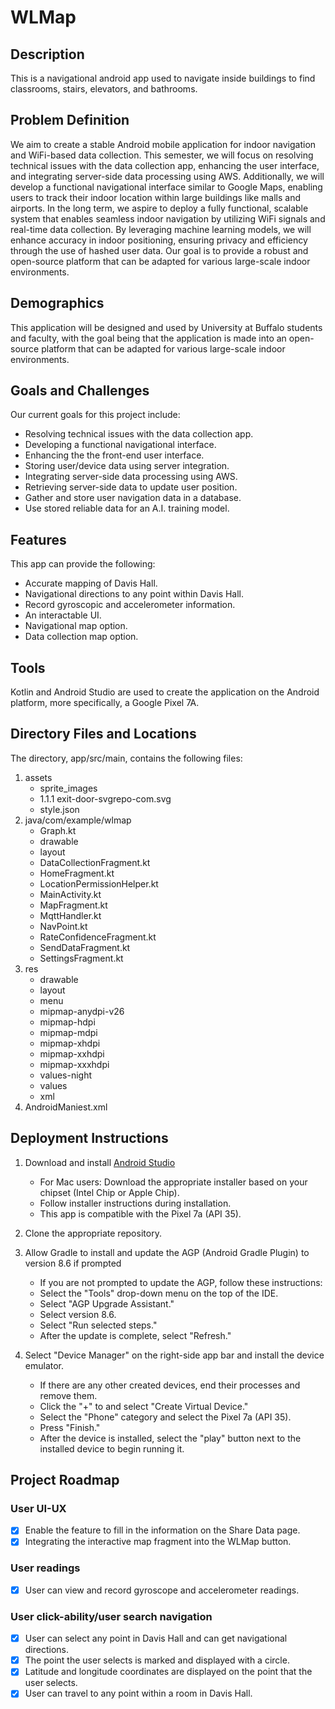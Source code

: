 # WLMap

## Description

This is a navigational android app used to navigate inside buildings to find classrooms, stairs, elevators, and bathrooms. 

## Problem Definition

We aim to create a stable Android mobile application for indoor navigation and WiFi-based data collection. This semester, we will focus on resolving technical issues with the data collection app, enhancing the user interface, and integrating server-side data processing using AWS. Additionally, we will develop a functional navigational interface similar to Google Maps, enabling users to track their indoor location within large buildings like malls and airports. In the long term, we aspire to deploy a fully functional, scalable system that enables seamless indoor navigation by utilizing WiFi signals and real-time data collection. By leveraging machine learning models, we will enhance accuracy in indoor positioning, ensuring privacy and efficiency through the use of hashed user data. Our goal is to provide a robust and open-source platform that can be adapted for various large-scale indoor environments.

## Demographics

This application will be designed and used by University at Buffalo students and faculty, with the goal being that the application is made into an open-source platform that can be adapted for various large-scale indoor environments. 

## Goals and Challenges
Our current goals for this project include:
   - Resolving technical issues with the data collection app.
   - Developing a functional navigational interface.
   - Enhancing the the front-end user interface.
   - Storing user/device data using server integration.
   - Integrating server-side data processing using AWS.
   - Retrieving server-side data to update user position.
   - Gather and store user navigation data in a database.
   - Use stored reliable data for an A.I. training model.



## Features
This app can provide the following:
   - Accurate mapping of Davis Hall.
   - Navigational directions to any point within Davis Hall.
   - Record gyroscopic and accelerometer information.
   - An interactable UI.
   - Navigational map option.
   - Data collection map option.


## Tools
Kotlin and Android Studio are used to create the application on the Android platform, more specifically, a Google Pixel 7A.

## Directory Files and Locations
The directory, app/src/main, contains the following files:

1. assets
   - sprite_images
   - 1.1.1 exit-door-svgrepo-com.svg
   - style.json
2. java/com/example/wlmap
   - Graph.kt
   - drawable
   - layout
   - DataCollectionFragment.kt
   - HomeFragment.kt
   - LocationPermissionHelper.kt
   - MainActivity.kt
   - MapFragment.kt
   - MqttHandler.kt
   - NavPoint.kt
   - RateConfidenceFragment.kt
   - SendDataFragment.kt
   - SettingsFragment.kt
3. res
   - drawable
   - layout
   - menu
   - mipmap-anydpi-v26
   - mipmap-hdpi
   - mipmap-mdpi
   - mipmap-xhdpi
   - mipmap-xxhdpi
   - mipmap-xxxhdpi
   - values-night
   - values
   - xml
4. AndroidManiest.xml

## Deployment Instructions

1. Download and install [Android Studio](https://developer.android.com/studio)
   - For Mac users: Download the appropriate installer based on your chipset (Intel Chip or Apple Chip).
   - Follow installer instructions during installation.
   - This app is compatible with the Pixel 7a (API 35).

2. Clone the appropriate repository.

3. Allow Gradle to install and update the AGP (Android Gradle Plugin) to version 8.6 if prompted
   - If you are not prompted to update the AGP, follow these instructions:
   - Select the "Tools" drop-down menu on the top of the IDE.
    - Select "AGP Upgrade Assistant."
     - Select version 8.6.
     - Select "Run selected steps."
     - After the update is complete, select "Refresh."

4. Select "Device Manager" on the right-side app bar and install the device emulator.
   - If there are any other created devices, end their processes and remove them.
   - Click the "+" to and select "Create Virtual Device."
   - Select the "Phone" category and select the Pixel 7a (API 35).
   - Press "Finish."
   - After the device is installed, select the "play" button next to the installed device to begin running it.

## Project Roadmap

### User UI-UX
- [x] Enable the feature to fill in the information on the Share Data page.
- [x] Integrating the interactive map fragment into the WLMap button.

### User readings
- [x] User can view and record gyroscope and accelerometer readings.

### User click-ability/user search navigation
- [x] User can select any point in Davis Hall and can get navigational directions.
- [x] The point the user selects is marked and displayed with a circle.
- [x] Latitude and longitude coordinates are displayed on the point that the user selects.
- [x] User can travel to any point within a room in Davis Hall.
